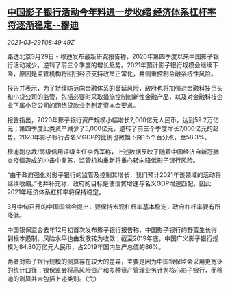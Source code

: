 <!--1617008464000-->
[中国影子银行活动今年料进一步收缩 经济体系杠杆率将逐渐稳定--穆迪](https://cn.reuters.com/article/moodys-china-shadow-bank-0329-idCNKBS2BL0XC)
------

<div><i>2021-03-29T08:49:49Z</i></div><p>路透北京3月29日 - 穆迪发布最新研究报告称，2020年第四季度以来中国影子银行活动减少，逆转了前三个季度的增长趋势。2021年预计影子银行规模会继续下降，原因是监管机构将回归经济支持政策正常化，并侧重控制金融系统性风险。</p><p>报告并表示，为了持续防范向金融体系的蔓延风险，政府也将加强对金融科技巨头和小贷公司的监管，包括必要时采取措施控制创新性金融产品，以及对金融科技企业下属小贷公司的网络贷款业务制定资本金要求。</p><p>报告指出，2020年影子银行资产规模小幅增长2,000亿元人民币，达到59.2万亿元；第四季度此类资产减少了5,000亿元，逆转了前三个季度增长7,000亿元的趋势。2020年影子银行占名义GDP的比例也微幅下降1.5个百分点，至58.3%。</p><p>穆迪副总裁/高级信用评级主任李秀军称，上述数据反映了随着中国经济自新冠肺炎疫情造成的冲击中复苏，监管机构重新将重心转向降低影子银行风险。</p><p>“由于政府强化对影子银行的监管及控制其增长，我们预计2021年该领域的活动将继续收缩。”他并补充称，政府的目标是使信贷增速与名义GDP增速匹配，因此2021年经济体系杠杆率将保持稳定。</p><p>3月中旬召开的中国国常会提出，要保持宏观杠杆率基本稳定，政府杠杆率要有所降低。</p><p>中国银保监会去年12月初首次发布影子银行报告称，中国影子银行的野蛮生长得到根本遏制，风险水平也由发散转为收敛；截至2019年底，中国广义影子银行规模为84.80万亿元人民币，占2019年国内生产总值的86%。</p><p>两者对影子银行规模的测算存在较大的差异，主要是因为中国银保监会采用更宽泛的统计口径：银保监会将高风险资产和多种资产管理业务计为核心影子银行，而穆迪的测算并未包括上述类别。（完）</p>
